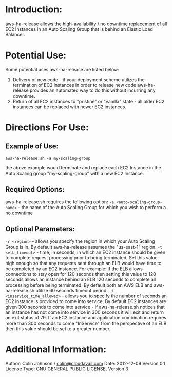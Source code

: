 # Introduction:
aws-ha-release allows the high-availability / no downtime replacement of all EC2 Instances in an Auto Scaling Group that is behind an Elastic Load Balancer.
#
# Potential Use:
Some potential uses aws-ha-release are listed below:
1. Delivery of new code - if your deployment scheme utilizes the termination of EC2 instances in order to release new code aws-ha-release provides an automated way to do this without incurring any downtime. 
2. Return of all EC2 instances to "pristine" or "vanilla" state - all older EC2 instances can be replaced with newer EC2 instances.

# Directions For Use:
## Example of Use:
    aws-ha-release.sh -a my-scaling-group
the above example would terminate and replace each EC2 Instance in the Auto Scaling group "my-scaling-group" with a new EC2 Instance.
## Required Options:
aws-ha-release.sh requires the following option:
`-a <auto-scaling-group-name>` - the name of the Auto Scaling Group for which you wish to perform a no downtime 
## Optional Parameters:
`-r <region>` - allows you specify the region in which your Auto Scaling Group is in. By default aws-ha-release assumes the "us-east-1" region.
`-t <elb_timeout>` - time, in seconds, in which an EC2 instance should be given to complete request processing prior to being terminated. Set this value high enough so that any requests sent through an ELB would have time to be completed by an EC2 instance. For example: if the ELB allows connections to stay open for 120 seconds then setting this value to 120 seconds allows an instance behind an ELB 120 seconds to complete all processing before being terminated. By default both an AWS ELB and aws-ha-release.sh utilize 60 seconds timeout period.
`-i <inservice_time_allowed>` - allows you to specify the number of seconds an EC2 instance is provided to come into service. By default EC2 instances are given 300 seconds to come into service - if aws-ha-release.sh notices that an instance has not come into service in 300 seconds it will exit and return an exit status of 79. If an EC2 instance and application combination requires more than 300 seconds to come "InService" from the perspective of an ELB then this value should be set to a greater number.
# Additional Information:
Author: Colin Johnson / colin@cloudavail.com
Date: 2012-12-09
Version 0.1
License Type: GNU GENERAL PUBLIC LICENSE, Version 3
